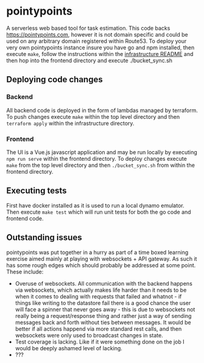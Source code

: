 # pointypoints

A serverless web based tool for task estimation. This code backs https://pointypoints.com, however it is not domain specific and could be used on any arbitrary domain registered within Route53. To deploy your very own pointypoints instance insure you have go and npm installed, then execute `make`, follow the instructions within the [infrastructure README](infrastructure/README.md) and then hop into the frontend directory and execute ./bucket_sync.sh

## Deploying code changes

### Backend

All backend code is deployed in the form of lambdas managed by terraform. To push changes execute `make` within the top level directory and then `terraform apply` within the infrastructure directory.

### Frontend

The UI is a Vue.js javascript application and may be run locally by executing `npm run serve` within the frontend directory. To deploy changes execute `make` from the top level directory and then `./bucket_sync.sh` from within the frontend directory.

## Executing tests

First have docker installed as it is used to run a local dynamo emulator. Then execute `make test` which will run unit tests for both the go code and frontend code.

## Outstanding issues
pointypoints was put together in a hurry as part of a time boxed learning exercise aimed mainly at playing with websockets + API gateway. As such it has some rough edges which should probably be addressed at some point. These include:
* Overuse of websockets. All communication with the backend happens via websockets, which actually makes life harder than it needs to be when it comes to dealing with requests that failed and whatnot - if things like writing to the datastore fail there is a good chance the user will face a spinner that never goes away - this is due to websockets not really being a request/response thing and rather just a way of sending messages back and forth without ties between messages. It would be better if all actions happend via more standard rest calls, and then websockets were only used to broadcast changes in state.
* Test coverage is lacking. Like if it were something done on the job I would be deeply ashamed level of lacking.
* ???